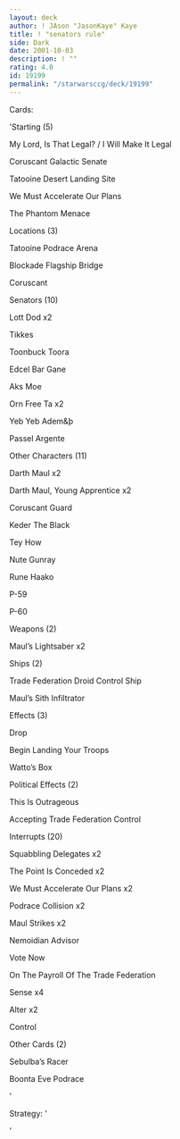 ```yaml
---
layout: deck
author: ! JAson "JasonKaye" Kaye
title: ! "senators rule"
side: Dark
date: 2001-10-03
description: ! ""
rating: 4.0
id: 19199
permalink: "/starwarsccg/deck/19199"
---
```

Cards: 

'Starting (5) 

My Lord, Is That Legal? / I Will Make It Legal 

Coruscant Galactic Senate 

Tatooine Desert Landing Site 

We Must Accelerate Our Plans 

The Phantom Menace 


Locations (3) 

Tatooine Podrace Arena 

Blockade Flagship Bridge 

Coruscant 


Senators (10) 

Lott Dod x2 

Tikkes 

Toonbuck Toora 

Edcel Bar Gane 

Aks Moe 

Orn Free Ta x2 

Yeb Yeb Adem&þ 

Passel Argente 


Other Characters (11) 

Darth Maul x2 

Darth Maul, Young Apprentice x2 

Coruscant Guard 

Keder The Black 

Tey How 

Nute Gunray 

Rune Haako 

P-59 

P-60 


Weapons (2) 

Maul&#8217;s Lightsaber x2 


Ships (2) 

Trade Federation Droid Control Ship 

Maul&#8217;s Sith Infiltrator 



Effects (3) 

Drop 

Begin Landing Your Troops 

Watto&#8217;s Box 


Political Effects (2) 

This Is Outrageous 

Accepting Trade Federation Control 


Interrupts (20) 

Squabbling Delegates x2 

The Point Is Conceded x2 

We Must Accelerate Our Plans x2 

Podrace Collision x2 

Maul Strikes x2 

Nemoidian Advisor 

Vote Now 

On The Payroll Of The Trade Federation 

Sense x4 

Alter x2 

Control 


Other Cards (2) 

Sebulba&#8217;s Racer 

Boonta Eve Podrace 

'

Strategy: '

 '
